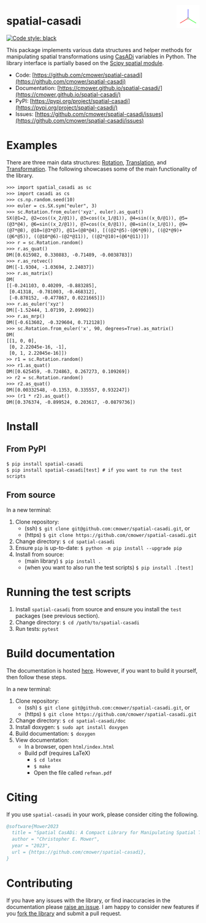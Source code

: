 <p align="center">
  <img src="https://raw.githubusercontent.com/cmower/spatial-casadi/master/doc/image/spatial-casadi.png" width="60" align="right">
</p>

# spatial-casadi

[![Code style: black](https://img.shields.io/badge/code%20style-black-000000.svg)](https://github.com/psf/black)

This package implements various data structures and helper methods for manipulating spatial transformations using [CasADi](https://web.casadi.org/) variables in Python.
The library interface is partially based on the [Scipy spatial module](https://docs.scipy.org/doc/scipy/reference/spatial.html).


- Code: [https://github.com/cmower/spatial-casadi](https://github.com/cmower/spatial-casadi)
- Documentation: [https://cmower.github.io/spatial-casadi/](https://cmower.github.io/spatial-casadi/)
- PyPI: [https://pypi.org/project/spatial-casadi](https://pypi.org/project/spatial-casadi/)
- Issues: [https://github.com/cmower/spatial-casadi/issues](https://github.com/cmower/spatial-casadi/issues)

# Examples

There are three main data structures: [Rotation](https://cmower.github.io/spatial-casadi/classspatial__casadi_1_1spatial_1_1Rotation.html), [Translation](https://cmower.github.io/spatial-casadi/classspatial__casadi_1_1spatial_1_1Translation.html), and [Transformation](https://cmower.github.io/spatial-casadi/classspatial__casadi_1_1spatial_1_1Transformation.html).
The following showcases some of the main functionality of the library.

```
>>> import spatial_casadi as sc
>>> import casadi as cs
>>> cs.np.random.seed(10)
>>> euler = cs.SX.sym("euler", 3)
>>> sc.Rotation.from_euler('xyz', euler).as_quat()
SX(@1=2, @2=cos((x_2/@1)), @3=cos((x_1/@1)), @4=sin((x_0/@1)), @5=(@3*@4), @6=sin((x_2/@1)), @7=cos((x_0/@1)), @8=sin((x_1/@1)), @9=(@7*@8), @10=(@3*@7), @11=(@8*@4), [((@2*@5)-(@6*@9)), ((@2*@9)+(@6*@5)), ((@10*@6)-(@2*@11)), ((@2*@10)+(@6*@11))])
>>> r = sc.Rotation.random()
>>> r.as_quat()
DM([0.615982, 0.330883, -0.71489, -0.0038783])
>>> r.as_rotvec()
DM([-1.9304, -1.03694, 2.24037])
>>> r.as_matrix()
DM(
[[-0.241103, 0.40209, -0.883285],
 [0.41318, -0.781003, -0.468312],
 [-0.878152, -0.477867, 0.0221665]])
>>> r.as_euler('xyz')
DM([-1.52444, 1.07199, 2.09902])
>>> r.as_mrp()
DM([-0.613602, -0.329604, 0.712128])
>>> sc.Rotation.from_euler('x', 90, degrees=True).as_matrix()
DM(
[[1, 0, 0],
 [0, 2.22045e-16, -1],
 [0, 1, 2.22045e-16]])
>> r1 = sc.Rotation.random()
>>> r1.as_quat()
DM([0.625459, -0.724863, 0.267273, 0.109269])
>> r2 = sc.Rotation.random()
>>> r2.as_quat()
DM([0.00332548, -0.1353, 0.335557, 0.932247])
>>> (r1 * r2).as_quat()
DM([0.376374, -0.899524, 0.203617, -0.0879736])
```

# Install

## From PyPI

```shell
$ pip install spatial-casadi
$ pip install spatial-casadi[test] # if you want to run the test scripts
```

## From source

In a new terminal:
1. Clone repository:
   - (ssh) `$ git clone git@github.com:cmower/spatial-casadi.git`, or
   - (https) `$ git clone https://github.com/cmower/spatial-casadi.git`
2. Change directory: `$ cd spatial-casadi`
3. Ensure `pip` is up-to-date: `$ python -m pip install --upgrade pip`
3. Install from source:
   - (main library) `$ pip install .`
   - (when you want to also run the test scripts) `$ pip install .[test]`

# Running the test scripts

1. Install `spatial-casadi` from source and ensure you install the `test` packages (see previous section).
2. Change directory: `$ cd /path/to/spatial-casadi`
3. Run tests: `pytest`

# Build documentation

The documentation is hosted [here](https://cmower.github.io/spatial-casadi/).
However, if you want to build it yourself, then follow these steps.

In a new terminal:
1. Clone repository:
   - (ssh) `$ git clone git@github.com:cmower/spatial-casadi.git`, or
   - (https) `$ git clone https://github.com/cmower/spatial-casadi.git`
2. Change directory: `$ cd spatial-casadi/doc`
3. Install doxygen: `$ sudo apt install doxygen`
4. Build documentation: `$ doxygen`
5. View documentation:
   - In a browser, open `html/index.html`
   - Build pdf (requires LaTeX)
	 - `$ cd latex`
	 - `$ make`
	 - Open the file called `refman.pdf`

# Citing

If you use `spatial-casadi` in your work, please consider citing the following.

```bibtex
@software{Mower2023
  title = "Spatial CasADi: A Compact Library for Manipulating Spatial Transformations",
  author = "Christopher E. Mower",
  year = "2023",
  url = {https://github.com/cmower/spatial-casadi},
}
```

# Contributing

If you have any issues with the library, or find inaccuracies in the documentation please [raise an issue](https://github.com/cmower/spatial-casadi/issues/new/choose).
I am happy to consider new features if you [fork the library](https://github.com/cmower/spatial-casadi/fork) and submit a pull request.
